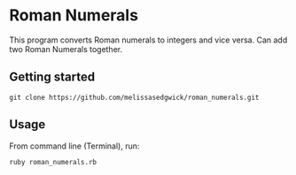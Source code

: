 # Roman Numerals

This program converts Roman numerals to integers and vice versa. Can add two Roman Numerals together. 

## Getting started

`git clone https://github.com/melissasedgwick/roman_numerals.git`

## Usage

From command line (Terminal), run:

`ruby roman_numerals.rb`
